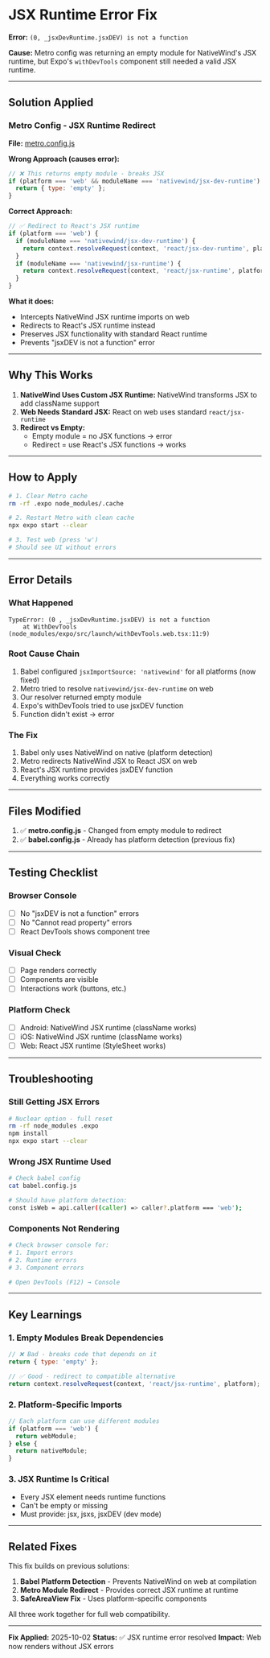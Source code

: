 # JSX Runtime Error Fix

**Error:** `(0, _jsxDevRuntime.jsxDEV) is not a function`

**Cause:** Metro config was returning an empty module for NativeWind's JSX runtime, but Expo's `withDevTools` component still needed a valid JSX runtime.

---

## Solution Applied

### Metro Config - JSX Runtime Redirect
**File:** [metro.config.js](../metro.config.js)

**Wrong Approach (causes error):**
```javascript
// ❌ This returns empty module - breaks JSX
if (platform === 'web' && moduleName === 'nativewind/jsx-dev-runtime') {
  return { type: 'empty' };
}
```

**Correct Approach:**
```javascript
// ✅ Redirect to React's JSX runtime
if (platform === 'web') {
  if (moduleName === 'nativewind/jsx-dev-runtime') {
    return context.resolveRequest(context, 'react/jsx-dev-runtime', platform);
  }
  if (moduleName === 'nativewind/jsx-runtime') {
    return context.resolveRequest(context, 'react/jsx-runtime', platform);
  }
}
```

**What it does:**
- Intercepts NativeWind JSX runtime imports on web
- Redirects to React's JSX runtime instead
- Preserves JSX functionality with standard React runtime
- Prevents "jsxDEV is not a function" error

---

## Why This Works

1. **NativeWind Uses Custom JSX Runtime:** NativeWind transforms JSX to add className support
2. **Web Needs Standard JSX:** React on web uses standard `react/jsx-runtime`
3. **Redirect vs Empty:**
   - Empty module = no JSX functions → error
   - Redirect = use React's JSX functions → works

---

## How to Apply

```bash
# 1. Clear Metro cache
rm -rf .expo node_modules/.cache

# 2. Restart Metro with clean cache
npx expo start --clear

# 3. Test web (press 'w')
# Should see UI without errors
```

---

## Error Details

### What Happened
```
TypeError: (0 , _jsxDevRuntime.jsxDEV) is not a function
    at WithDevTools (node_modules/expo/src/launch/withDevTools.web.tsx:11:9)
```

### Root Cause Chain
1. Babel configured `jsxImportSource: 'nativewind'` for all platforms (now fixed)
2. Metro tried to resolve `nativewind/jsx-dev-runtime` on web
3. Our resolver returned empty module
4. Expo's withDevTools tried to use jsxDEV function
5. Function didn't exist → error

### The Fix
1. Babel only uses NativeWind on native (platform detection)
2. Metro redirects NativeWind JSX to React JSX on web
3. React's JSX runtime provides jsxDEV function
4. Everything works correctly

---

## Files Modified

1. ✅ **metro.config.js** - Changed from empty module to redirect
2. ✅ **babel.config.js** - Already has platform detection (previous fix)

---

## Testing Checklist

### Browser Console
- [ ] No "jsxDEV is not a function" errors
- [ ] No "Cannot read property" errors
- [ ] React DevTools shows component tree

### Visual Check
- [ ] Page renders correctly
- [ ] Components are visible
- [ ] Interactions work (buttons, etc.)

### Platform Check
- [ ] Android: NativeWind JSX runtime (className works)
- [ ] iOS: NativeWind JSX runtime (className works)
- [ ] Web: React JSX runtime (StyleSheet works)

---

## Troubleshooting

### Still Getting JSX Errors
```bash
# Nuclear option - full reset
rm -rf node_modules .expo
npm install
npx expo start --clear
```

### Wrong JSX Runtime Used
```bash
# Check babel config
cat babel.config.js

# Should have platform detection:
const isWeb = api.caller((caller) => caller?.platform === 'web');
```

### Components Not Rendering
```bash
# Check browser console for:
# 1. Import errors
# 2. Runtime errors
# 3. Component errors

# Open DevTools (F12) → Console
```

---

## Key Learnings

### 1. Empty Modules Break Dependencies
```javascript
// ❌ Bad - breaks code that depends on it
return { type: 'empty' };

// ✅ Good - redirect to compatible alternative
return context.resolveRequest(context, 'react/jsx-runtime', platform);
```

### 2. Platform-Specific Imports
```javascript
// Each platform can use different modules
if (platform === 'web') {
  return webModule;
} else {
  return nativeModule;
}
```

### 3. JSX Runtime Is Critical
- Every JSX element needs runtime functions
- Can't be empty or missing
- Must provide: jsx, jsxs, jsxDEV (dev mode)

---

## Related Fixes

This fix builds on previous solutions:
1. **Babel Platform Detection** - Prevents NativeWind on web at compilation
2. **Metro Module Redirect** - Provides correct JSX runtime at runtime
3. **SafeAreaView Fix** - Uses platform-specific components

All three work together for full web compatibility.

---

**Fix Applied:** 2025-10-02
**Status:** ✅ JSX runtime error resolved
**Impact:** Web now renders without JSX errors
